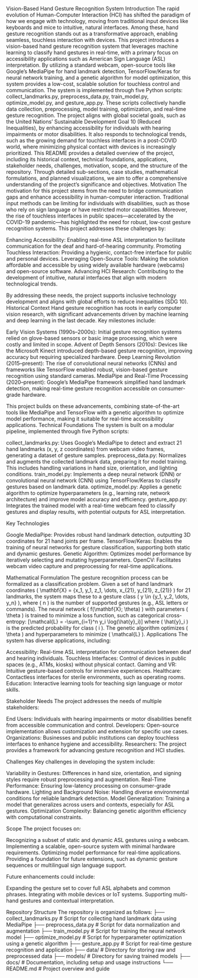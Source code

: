 Vision-Based Hand Gesture Recognition System
Introduction
The rapid evolution of Human-Computer Interaction (HCI) has shifted the paradigm of how we engage with technology, moving from traditional input devices like keyboards and mice to intuitive, natural interfaces. Among these, hand gesture recognition stands out as a transformative approach, enabling seamless, touchless interaction with devices. This project introduces a vision-based hand gesture recognition system that leverages machine learning to classify hand gestures in real-time, with a primary focus on accessibility applications such as American Sign Language (ASL) interpretation. By utilizing a standard webcam, open-source tools like Google’s MediaPipe for hand landmark detection, TensorFlow/Keras for neural network training, and a genetic algorithm for model optimization, this system provides a low-cost, scalable solution for touchless control and communication.
The system is implemented through five Python scripts: collect_landmarks.py, preprocess_data.py, train_model.py, optimize_model.py, and gesture_app.py. These scripts collectively handle data collection, preprocessing, model training, optimization, and real-time gesture recognition. The project aligns with global societal goals, such as the United Nations’ Sustainable Development Goal 10 (Reduced Inequalities), by enhancing accessibility for individuals with hearing impairments or motor disabilities. It also responds to technological trends, such as the growing demand for touchless interfaces in a post-COVID world, where minimizing physical contact with devices is increasingly prioritized.
This README provides a detailed overview of the project, including its historical context, technical foundations, applications, stakeholder needs, challenges, motivation, scope, and the structure of the repository. Through detailed sub-sections, case studies, mathematical formulations, and planned visualizations, we aim to offer a comprehensive understanding of the project’s significance and objectives.
Motivation
The motivation for this project stems from the need to bridge communication gaps and enhance accessibility in human-computer interaction. Traditional input methods can be limiting for individuals with disabilities, such as those who rely on sign language or have restricted motor capabilities. Moreover, the rise of touchless interfaces in public spaces—accelerated by the COVID-19 pandemic—has highlighted the need for robust, low-cost gesture recognition systems. This project addresses these challenges by:

Enhancing Accessibility: Enabling real-time ASL interpretation to facilitate communication for the deaf and hard-of-hearing community.
Promoting Touchless Interaction: Providing a hygienic, contact-free interface for public and personal devices.
Leveraging Open-Source Tools: Making the solution affordable and accessible by using widely available hardware (webcams) and open-source software.
Advancing HCI Research: Contributing to the development of intuitive, natural interfaces that align with modern technological trends.

By addressing these needs, the project supports inclusive technology development and aligns with global efforts to reduce inequalities (SDG 10).
Historical Context
Hand gesture recognition has roots in early computer vision research, with significant advancements driven by machine learning and deep learning in the last decade. Key milestones include:

Early Vision Systems (1990s–2000s): Initial gesture recognition systems relied on glove-based sensors or basic image processing, which were costly and limited in scope.
Advent of Depth Sensors (2010s): Devices like the Microsoft Kinect introduced depth-based gesture recognition, improving accuracy but requiring specialized hardware.
Deep Learning Revolution (2015–present): The rise of convolutional neural networks (CNNs) and frameworks like TensorFlow enabled robust, vision-based gesture recognition using standard cameras.
MediaPipe and Real-Time Processing (2020–present): Google’s MediaPipe framework simplified hand landmark detection, making real-time gesture recognition accessible on consumer-grade hardware.

This project builds on these advancements, combining state-of-the-art tools like MediaPipe and TensorFlow with a genetic algorithm to optimize model performance, making it suitable for real-time accessibility applications.
Technical Foundations
The system is built on a modular pipeline, implemented through five Python scripts:

collect_landmarks.py: Uses Google’s MediaPipe to detect and extract 21 hand landmarks (x, y, z coordinates) from webcam video frames, generating a dataset of gesture samples.
preprocess_data.py: Normalizes and augments the collected landmark data, preparing it for model training. This includes handling variations in hand size, orientation, and lighting conditions.
train_model.py: Implements a deep neural network (DNN) or convolutional neural network (CNN) using TensorFlow/Keras to classify gestures based on landmark data.
optimize_model.py: Applies a genetic algorithm to optimize hyperparameters (e.g., learning rate, network architecture) and improve model accuracy and efficiency.
gesture_app.py: Integrates the trained model with a real-time webcam feed to classify gestures and display results, with potential outputs for ASL interpretation.

Key Technologies

Google MediaPipe: Provides robust hand landmark detection, outputting 3D coordinates for 21 hand joints per frame.
TensorFlow/Keras: Enables the training of neural networks for gesture classification, supporting both static and dynamic gestures.
Genetic Algorithm: Optimizes model performance by iteratively selecting and mutating hyperparameters.
OpenCV: Facilitates webcam video capture and preprocessing for real-time applications.

Mathematical Formulation
The gesture recognition process can be formalized as a classification problem. Given a set of hand landmark coordinates ( \mathbf{X} = {x_1, y_1, z_1, \dots, x_{21}, y_{21}, z_{21}} ) for 21 landmarks, the system maps these to a gesture class ( y \in {y_1, y_2, \dots, y_n} ), where ( n ) is the number of supported gestures (e.g., ASL letters or commands). The neural network ( f(\mathbf{X}; \theta) ) with parameters ( \theta ) is trained to minimize a loss function, such as categorical cross-entropy:
[\mathcal{L} = -\sum_{i=1}^n y_i \log(\hat{y}_i)]
where ( \hat{y}_i ) is the predicted probability for class ( i ). The genetic algorithm optimizes ( \theta ) and hyperparameters to minimize ( \mathcal{L} ).
Applications
The system has diverse applications, including:

Accessibility: Real-time ASL interpretation for communication between deaf and hearing individuals.
Touchless Interfaces: Control of devices in public spaces (e.g., ATMs, kiosks) without physical contact.
Gaming and VR: Intuitive gesture-based controls for immersive experiences.
Healthcare: Contactless interfaces for sterile environments, such as operating rooms.
Education: Interactive learning tools for teaching sign language or motor skills.

Stakeholder Needs
The project addresses the needs of multiple stakeholders:

End Users: Individuals with hearing impairments or motor disabilities benefit from accessible communication and control.
Developers: Open-source implementation allows customization and extension for specific use cases.
Organizations: Businesses and public institutions can deploy touchless interfaces to enhance hygiene and accessibility.
Researchers: The project provides a framework for advancing gesture recognition and HCI studies.

Challenges
Key challenges in developing the system include:

Variability in Gestures: Differences in hand size, orientation, and signing styles require robust preprocessing and augmentation.
Real-Time Performance: Ensuring low-latency processing on consumer-grade hardware.
Lighting and Background Noise: Handling diverse environmental conditions for reliable landmark detection.
Model Generalization: Training a model that generalizes across users and contexts, especially for ASL gestures.
Optimization Complexity: Balancing genetic algorithm efficiency with computational constraints.

Scope
The project focuses on:

Recognizing a subset of static and dynamic ASL gestures using a webcam.
Implementing a scalable, open-source system with minimal hardware requirements.
Optimizing model performance for real-time applications.
Providing a foundation for future extensions, such as dynamic gesture sequences or multilingual sign language support.

Future enhancements could include:

Expanding the gesture set to cover full ASL alphabets and common phrases.
Integrating with mobile devices or IoT systems.
Supporting multi-hand gestures and contextual interpretation.

Repository Structure
The repository is organized as follows:
├── collect_landmarks.py    # Script for collecting hand landmark data using MediaPipe
├── preprocess_data.py      # Script for data normalization and augmentation
├── train_model.py          # Script for training the neural network model
├── optimize_model.py       # Script for hyperparameter optimization using a genetic algorithm
├── gesture_app.py          # Script for real-time gesture recognition and application
├── data/                   # Directory for storing raw and preprocessed data
├── models/                 # Directory for saving trained models
├── docs/                   # Documentation, including setup and usage instructions
└── README.md               # Project overview and guide

